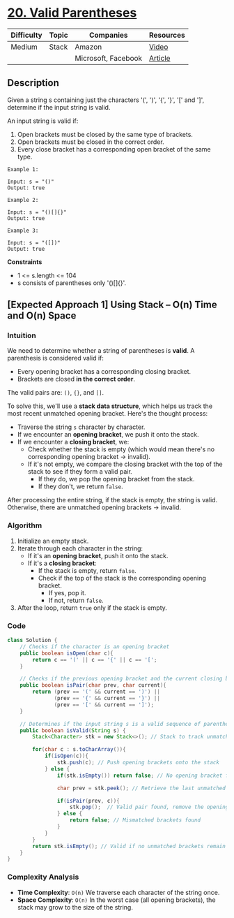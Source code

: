 # [20. Valid Parentheses](https://leetcode.com/problems/valid-parentheses/description/)

| Difficulty | Topic        | Companies           | Resources   |
| ---------- | ------------ | ------------------- | ----------- |
| Medium     | Stack        |   Amazon            | [Video](https://youtu.be/NlHupEeDXzY?si=1z0R6b6VW_HuLJEV)   |
|            |              | Microsoft, Facebook | [Article](https://www.geeksforgeeks.org/check-for-balanced-parentheses-in-an-expression/) |

## Description
Given a string s containing just the characters '(', ')', '{', '}', '[' and ']', determine if the input string is valid.

An input string is valid if:

1. Open brackets must be closed by the same type of brackets.
2. Open brackets must be closed in the correct order.
3. Every close bracket has a corresponding open bracket of the same type.
 
```
Example 1:

Input: s = "()"
Output: true

Example 2:

Input: s = "()[]{}"
Output: true

Example 3:

Input: s = "([])"
Output: true
```
 
**Constraints**

- 1 <= s.length <= 104
- s consists of parentheses only '()[]{}'.


## [Expected Approach 1] Using Stack – O(n) Time and O(n) Space

### Intuition

We need to determine whether a string of parentheses is **valid**. A parenthesis is considered valid if:
- Every opening bracket has a corresponding closing bracket.
- Brackets are closed **in the correct order**.

The valid pairs are: `()`, `{}`, and `[]`.

To solve this, we'll use a **stack data structure**, which helps us track the most recent unmatched opening bracket. Here's the thought process:
- Traverse the string `s` character by character.
- If we encounter an **opening bracket**, we push it onto the stack.
- If we encounter a **closing bracket**, we:
  - Check whether the stack is empty (which would mean there's no corresponding opening bracket → invalid).
  - If it's not empty, we compare the closing bracket with the top of the stack to see if they form a valid pair.
    - If they do, we pop the opening bracket from the stack.
    - If they don't, we return `false`.

After processing the entire string, if the stack is empty, the string is valid. Otherwise, there are unmatched opening brackets → invalid.

### Algorithm

1. Initialize an empty stack.
2. Iterate through each character in the string:
   - If it's an **opening bracket**, push it onto the stack.
   - If it's a **closing bracket**:
     - If the stack is empty, return `false`.
     - Check if the top of the stack is the corresponding opening bracket.
       - If yes, pop it.
       - If not, return `false`.
3. After the loop, return `true` only if the stack is empty.


### Code
```java
class Solution {
    // Checks if the character is an opening bracket
    public boolean isOpen(char c){
        return c == '(' || c == '{' || c == '[';
    }

    // Checks if the previous opening bracket and the current closing bracket form a valid pair
    public boolean isPair(char prev, char current){
        return (prev == '(' && current == ')') || 
               (prev == '{' && current == '}') || 
               (prev == '[' && current == ']'); 
    }

    // Determines if the input string s is a valid sequence of parentheses
    public boolean isValid(String s) {
        Stack<Character> stk = new Stack<>(); // Stack to track unmatched opening brackets

        for(char c : s.toCharArray()){
            if(isOpen(c)){ 
                stk.push(c); // Push opening brackets onto the stack
            } else { 
                if(stk.isEmpty()) return false; // No opening bracket for the current closing bracket

                char prev = stk.peek(); // Retrieve the last unmatched opening bracket

                if(isPair(prev, c)){
                    stk.pop();  // Valid pair found, remove the opening bracket from the stack
                } else {
                    return false; // Mismatched brackets found
                }
            }
        }
        return stk.isEmpty(); // Valid if no unmatched brackets remain
    }
}
```

### Complexity Analysis

- **Time Complexity**: `O(n)`  We traverse each character of the string once.
- **Space Complexity**: `O(n)`  In the worst case (all opening brackets), the stack may grow to the size of the string.


